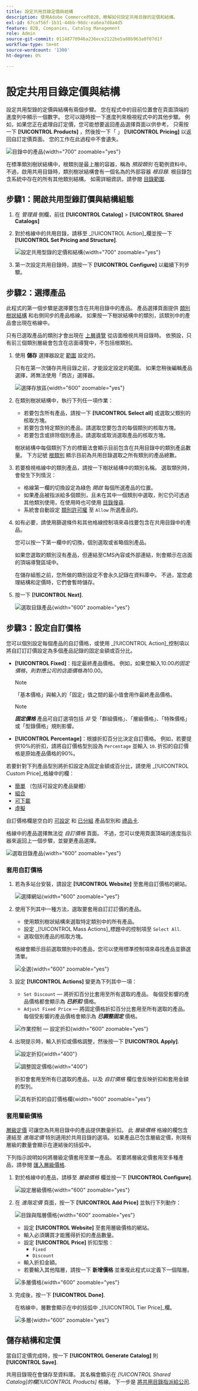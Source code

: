 ```yaml
---
title: 設定共用目錄定價與結構
description: 使用Adobe Commerce的B2B，瞭解如何設定共用目錄的定價和結構。
exl-id: 67caf56f-1b31-44bb-98dc-ea6ea7d8a4d5
feature: B2B, Companies, Catalog Management
role: Admin
source-git-commit: 01148770946a236ece2122be5a88b963a0f07d1f
workflow-type: tm+mt
source-wordcount: '1300'
ht-degree: 0%

---
```


# 設定共用目錄定價與結構

設定共用型錄的定價與結構有兩個步驟。 您在程式中的目前位置會在頁面頂端的進度列中顯示一個數字。 您可以隨時按一下進度列來檢視程式中的其他步驟。 例如，如果您正在處理自訂定價，您可能想要返回產品選擇頁面以供參考。 只需按一下 **[!UICONTROL Products]** ，然後按一下「 」 **[!UICONTROL Pricing]** 以返回自訂定價頁面。 您的工作在此過程中不會遺失。

![目錄中的產品](./assets/shared-catalog-products-workspace.png){width="700" zoomable="yes"}

在標準類別樹狀結構中，根類別是最上層的容器，稱為 _預設類別_ 在範例資料中。 不過，啟用共用目錄時，類別樹狀結構會有一個名為的外部容器 _根目錄_. 根目錄包含系統中存在的所有其他類別結構。 如需詳細資訊，請參閱 [目錄範圍](../catalog/introduction.md#catalog-scope).

## 步驟1：開啟共用型錄訂價與結構組態

1. 在 _管理員_ 側欄，前往 **[!UICONTROL Catalog]** > **[!UICONTROL Shared Catalogs]**

1. 對於格線中的共用目錄，請移至 _[!UICONTROL Action]_欄並按一下&#x200B;**[!UICONTROL Set Pricing and Structure]**.

   ![設定共用型錄的定價和結構](./assets/shared-catalog-set-pricing-structure.png){width="700" zoomable="yes"}

1. 第一次設定共用目錄時，請按一下 **[!UICONTROL Configure]** 以繼續下列步驟。

## 步驟2：選擇產品

此程式的第一個步驟是選擇要包含在共用目錄中的產品。 產品選擇頁面提供 [類別樹狀結構](../catalog/category-create.md) 和右側同步的產品格線。 如果按一下樹狀結構中的類別，該類別中的產品會出現在格線中。

只有已選取產品的類別才會出現在 [上層導覽](../catalog/navigation-top.md) 從店面檢視共用目錄時。 依預設，只有前三個類別層級會包含在店面導覽中，不包括根類別。

1. 使用 **儲存** 選擇器設定 [範圍](../catalog/introduction.md#product-scope) 設定的。

   只有在第一次儲存共用目錄之前，才能設定設定的範圍。 如果您稍後編輯產品選擇，將無法使用「商店」選擇器。

   ![選擇存放區](./assets/shared-catalog-products-scope.png){width="600" zoomable="yes"}

1. 在類別樹狀結構中，執行下列任一項作業：

   - 若要包含所有產品，請按一下 **[!UICONTROL Select all]** 或選取父類別的核取方塊。
   - 若要包含特定類別的產品，請選取您要包含的每個類別的核取方塊。
   - 若要包含或排除個別產品，請選取或取消選取產品的核取方塊。

   樹狀結構中每個類別下方的標籤法會顯示目前包含在共用目錄中的類別產品數量。 下方記號 [根類別](../catalog/category-root.md) 顯示目前為共用目錄選取之所有類別的產品總數。

1. 若要檢視格線中的類別產品，請按一下樹狀結構中的類別名稱。 選取類別時，會發生下列情況：

   - 格線第一欄的切換設定為綠色 _開啟_ 每個所選產品的位置。
   - 如果產品被指派給多個類別，且未在其中一個類別中選取，則它仍可透過其他類別使用，在使用時也可使用 [目錄搜尋](../catalog/search.md).
   - 系統會自動設定 [類別許可權](../catalog/category-permissions.md) 至 `Allow` 所選產品的。

1. 如有必要，請使用篩選條件和其他格線控制項來尋找要包含在共用目錄中的產品。

   您可以按一下第一欄中的切換，個別選取或省略個別產品。

   如果您選取的類別沒有產品，但連結至CMS內容或外部連結，則會顯示在店面的頂端導覽區域中。

   在儲存組態之前，您所做的類別設定不會永久記錄在資料庫中。 不過，當您處理結構和定價時，它們會暫時儲存。

1. 按一下 **[!UICONTROL Next]**.

   ![選取目錄產品](./assets/shared-catalog-select-products-step-1.png){width="600" zoomable="yes"}

## 步驟3：設定自訂價格

您可以個別設定每個產品的自訂價格，或使用 _[!UICONTROL Action]_控制項以將自訂訂訂價設定為多個產品記錄的固定金額或百分比。

- **[!UICONTROL Fixed]**：指定最終產品價格。 例如，如果您輸入$10.00的固定價格，則對應公司的店面價格為$10.00。

  >[!NOTE]
  >
  >「基本價格」與輸入的「固定」值之間的最小值會用作最終產品價格。

  >[!NOTE]
  >
  >**_固定價格_** 產品可自訂選項包括 _非_ 受「群組價格」、「層級價格」、「特殊價格」或「型錄價格」規則影響。

- **[!UICONTROL Percentage]**：根據折扣百分比決定自訂價格。 例如，若要提供10%的折扣，請將自訂價格型別設為 `Percentage` 並輸入 `10`. 折扣的自訂價格是原始產品價格的90%。

若要針對下列產品型別將折扣設定為固定金額或百分比，請使用 _[!UICONTROL Custom Price]_格線中的欄：

- [簡單](../catalog/product-create-simple.md) （包括可設定的產品變體）
- [組合](../catalog/product-create-bundle.md)
- [可下載](../catalog/product-create-downloadable.md)
- [虛擬](../catalog/product-create-virtual.md)

自訂價格欄是空白的 [可設定](../catalog/product-create-configurable.md) 和 [已分組](../catalog/product-create-grouped.md) 產品型別和 [禮品卡](../catalog/product-gift-card-create.md).

格線中的產品選擇無法從 _自訂價格_ 頁面。 不過，您可以使用頁面頂端的進度指示器來返回上一個步驟，並變更產品選擇。

![選取目錄產品](./assets/shared-catalog-custome-prices-step-3.png){width="600" zoomable="yes"}

### 套用自訂價格

1. 若為多站台安裝，請設定 **[!UICONTROL Website]** 至套用自訂價格的網站。

   ![選擇網站](./assets/shared-catalog-scope-pricing.png){width="600" zoomable="yes"}

1. 使用下列其中一種方法，選取要套用自訂訂訂價的產品。

   - 使用類別樹狀結構來選取特定類別中的所有產品。
   - 設定 _[!UICONTROL Mass Actions]_標題中的控制項至 `Select All`.
   - 選取個別產品的核取方塊。

   格線會顯示目前選取類別中的產品，您可以使用標準控制項來尋找產品並篩選清單。

   ![全選](./assets/shared-catalog-custom-pricing-mass-actions.png){width="600" zoomable="yes"}

1. 設定 **[!UICONTROL Actions]** 變更為下列其中一項：

   - `Set Discount`  — 將折扣百分比套用至所有選取的產品。 每個受影響的產品價格都會顯示為 **_已折扣_** 價格。
   - `Adjust Fixed Price`  — 將固定價格折扣百分比套用至所有選取的產品。 每個受影響的產品價格會顯示為 **_已調整固定_** 價格。

   ![作業控制 — 設定折扣](./assets/shared-catalog-set-custom-prices-discount-action.png){width="600" zoomable="yes"}

1. 出現提示時，輸入折扣或價格調整，然後按一下 **[!UICONTROL Apply]**.

   ![設定折扣](./assets/shared-catalog-set-custom-prices-discount.png){width="400"}<br/>

   ![調整固定價格](./assets/shared-catalog-set-custom-fixed-prices.png){width="400"}

   折扣會套用至所有已選取的產品，以及 _自訂價格_ 欄位會反映折扣和套用金額的型別。

   ![具有折扣的自訂價格欄](./assets/shared-catalog-set-custom-prices-discount-applied.png){width="600" zoomable="yes"}

### 套用層級價格

[層級定價](../catalog/product-price-tier.md) 可讓您為共用目錄中的產品提供數量折扣。 此 _層級價格_ 格線的欄包含連結至 _進階定價_ 特別適用於共用目錄的選項。 如果產品已包含層級定價，則現有層級的數量會顯示在連結後的括弧中。

下列指示說明如何將層級定價套用至單一產品。 若要將層級定價套用至多種產品，請參閱 [匯入層級價格](../systems/data-import-price-tier.md).

1. 對於格線中的產品，請移至 _層級價格_ 欄並按一下 **[!UICONTROL Configure]**.

   ![設定層級價格](./assets/shared-catalog-tier-price-configure.png){width="600" zoomable="yes"}

1. 在 _進階定價_ 頁面，按一下 **[!UICONTROL Add Price]** 並執行下列動作：

   ![目錄與階層價格](./assets/shared-catalog-tier-price-configure-add-price.png){width="600" zoomable="yes"}

   - 設定 **[!UICONTROL Website]** 至套用層級價格的網站。
   - 輸入必須購買才能獲得折扣的產品數量。
   - 設定 **[!UICONTROL Price]** 折扣型態：
      - `Fixed`
      - `Discount`
   - 輸入折扣金額。
   - 若要輸入其他階層，請按一下 **新增價格** 並重複此程式以定義下一個階層。

   ![多層價格](./assets/shared-catalog-tier-price-configure-multiple-tiers.png){width="600" zoomable="yes"}

1. 完成後，按一下 **[!UICONTROL Done]**.

   在格線中，層數會顯示在中的括弧中 _[!UICONTROL Tier Price]_欄。

   ![多層](./assets/shared-catalog-tier-price-configure-parentheses.png){width="600" zoomable="yes"}

## 儲存結構和定價

當自訂定價完成時，按一下 **[!UICONTROL Generate Catalog]** 則 **[!UICONTROL Save]**.

共用目錄現在會儲存至資料庫。 其名稱會顯示在 _[!UICONTROL Shared Catalog]_的欄_[!UICONTROL Products]_ 格線。 下一步是 [將共用目錄指派給公司](./catalog-shared-assign-companies.md).
